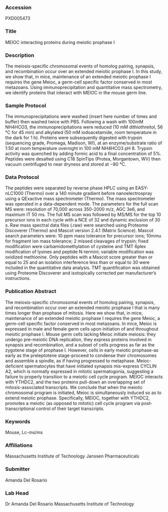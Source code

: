 ### Accession
PXD005473

### Title
MEIOC interacting proteins during meiotic prophase I

### Description
The meiosis-specific chromosomal events of homolog pairing, synapsis, and recombination occur over an extended meiotic prophase I. In this study, we show that, in mice, maintenance of an extended meiotic prophase I requires the gene Meioc, a germ-cell specific factor conserved in most metazoans. Using immunoprecipitation and quantitative mass spectrometry, we identify proteins that interact with MEIOC in the mouse germ line.

### Sample Protocol
The immunoprecipitations were washed (insert here number of times and buffer) then washed twice with PBS.  Following a wash with 100mM NH4HCO3, the immunoprecipitations were reduced (10 mM dithiothreitol, 56 °C for 45 min) and alkylated (50 mM iodoacetamide, room temperature in the dark for 1 h).  Proteins were subsequently digested with trypsin (sequencing grade, Promega, Madison, WI), at an enzyme/substrate ratio of 1:50 at room temperature overnight in 100 mM NH4HCO3 pH 8. Trypsin activity was quenched by adding formic acid to a final concentration of 5%.  Peptides were desalted using C18 SpinTips (Protea, Morgantown, WV) then vacuum centrifuged to near dryness and stored at −80 °C.

### Data Protocol
The peptides were separated by reverse phase HPLC using an EASY- nLC1000 (Thermo) over a 140 minute gradient before nanoelectrospray using a QExactive mass spectrometer (Thermo).  The mass spectrometer was operated in a data-dependent mode.  The parameters for the full scan MS were:  resolution of 70,000 across 350-2000 m/z, AGC 3e6, and maximum IT 50 ms.  The full MS scan was followed by MS/MS for the top 10 precursor ions in each cycle with a NCE of 32 and dynamic exclusion of 30 s.  Raw mass spectral data files (.raw) were searched using Proteome Discoverer (Thermo) and Mascot version 2.4.1 (Matrix Science).  Mascot search parameters were:  10 ppm mass tolerance for precursor ions; 10mmu for fragment ion mass tolerance; 2 missed cleavages of trypsin; fixed modification were carbamidomethylation of cysteine and TMT 6plex modification of lysines and peptide N-termini;   variable modification was oxidized methionine.  Only peptides with a Mascot score greater than or equal to 25 and an isolation interference less than or equal to 30 were included in the quantitative data analysis.  TMT quantification was obtained using Proteome Discoverer and isotopically corrected per manufacturer’s instructions.

### Publication Abstract
The meiosis-specific chromosomal events of homolog pairing, synapsis, and recombination occur over an extended meiotic prophase I that is many times longer than prophase of mitosis. Here we show that, in mice, maintenance of an extended meiotic prophase I requires the gene Meioc, a germ-cell specific factor conserved in most metazoans. In mice, Meioc is expressed in male and female germ cells upon initiation of and throughout meiotic prophase I. Mouse germ cells lacking Meioc initiate meiosis: they undergo pre-meiotic DNA replication, they express proteins involved in synapsis and recombination, and a subset of cells progress as far as the zygotene stage of prophase I. However, cells in early meiotic prophase-as early as the preleptotene stage-proceed to condense their chromosomes and assemble a spindle, as if having progressed to metaphase. Meioc-deficient spermatocytes that have initiated synapsis mis-express CYCLIN A2, which is normally expressed in mitotic spermatogonia, suggesting a failure to properly transition to a meiotic cell cycle program. MEIOC interacts with YTHDC2, and the two proteins pull-down an overlapping set of mitosis-associated transcripts. We conclude that when the meiotic chromosomal program is initiated, Meioc is simultaneously induced so as to extend meiotic prophase. Specifically, MEIOC, together with YTHDC2, promotes a meiotic (as opposed to mitotic) cell cycle program via post-transcriptional control of their target transcripts.

### Keywords
Mouse, Lc-ms/ms

### Affiliations
Massachusetts Institute of Technology
Janssen Pharmaceuticals

### Submitter
Amanda Del Rosario

### Lab Head
Dr Amanda Del Rosario
Massachusetts Institute of Technology


